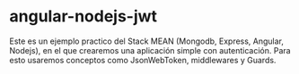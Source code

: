 # angular-nodejs-jwt
Este es un ejemplo practico del Stack MEAN (Mongodb, Express, Angular, Nodejs), en el que crearemos una aplicación simple con autenticación. Para esto usaremos conceptos como JsonWebToken, middlewares y Guards.
